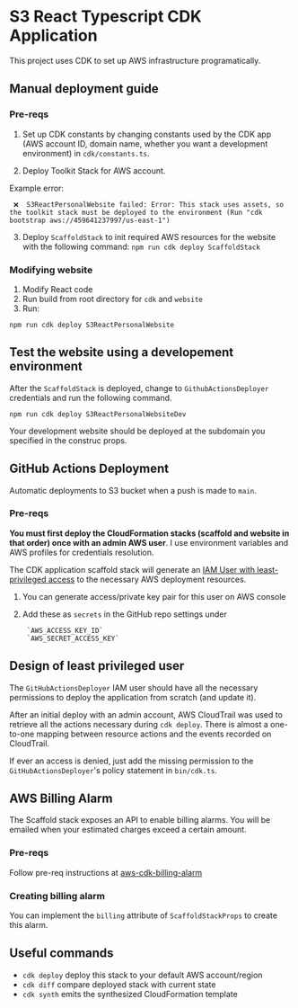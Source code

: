 # S3 React Typescript CDK Application

This project uses CDK to set up AWS infrastructure programatically.

## Manual deployment guide

### Pre-reqs

1. Set up CDK constants by changing constants used by the CDK app (AWS account ID, domain name, whether you want a development environment) in `cdk/constants.ts`.


2. Deploy Toolkit Stack for AWS account.

Example error:
```
 ❌  S3ReactPersonalWebsite failed: Error: This stack uses assets, so the toolkit stack must be deployed to the environment (Run "cdk bootstrap aws://459641237997/us-east-1")
```

3. Deploy `ScaffoldStack` to init required AWS resources for the website with the following command:
`
npm run cdk deploy ScaffoldStack
`

### Modifying website

1. Modify React code
2. Run build from root directory for `cdk` and `website`
3. Run:
```
npm run cdk deploy S3ReactPersonalWebsite
```

## Test the website using a developement environment

After the `ScaffoldStack` is deployed, change to `GithubActionsDeployer` credentials and run the following command.

```
npm run cdk deploy S3ReactPersonalWebsiteDev
```

Your development website should be deployed at the subdomain you specified in the construc props.

## GitHub Actions Deployment

Automatic deployments to S3 bucket when a push is made to `main`.

### Pre-reqs

**You must first deploy the CloudFormation stacks (scaffold and website in that order) once with an admin AWS user**. 
I use environment variables and AWS profiles for credentials resolution.

The CDK application scaffold stack will generate an [IAM User with least-privileged access](#design-of-least-privileged-user) to the necessary AWS deployment resources.


1. You can generate access/private key pair for this user on AWS console
2. Add these as `secrets` in the GitHub repo settings under

        `AWS_ACCESS_KEY_ID`
        `AWS_SECRET_ACCESS_KEY`

## Design of least privileged user

The `GitHubActionsDeployer` IAM user should have all the necessary permissions to deploy the application from scratch (and update it).

After an initial deploy with an admin account, AWS CloudTrail was used to retrieve all the actions necessary during `cdk deploy`. There is almost a one-to-one mapping between resource actions and the events recorded on CloudTrail.

If ever an access is denied, just add the missing permission to the `GitHubActionsDeployer`'s policy statement in `bin/cdk.ts`.


## AWS Billing Alarm

The Scaffold stack exposes an API to enable billing alarms. You will be emailed when your estimated charges exceed a certain amount.

### Pre-reqs

Follow pre-req instructions at [aws-cdk-billing-alarm](https://github.com/alvyn279/aws-cdk-billing-alarm)

### Creating billing alarm

You can implement the `billing` attribute of `ScaffoldStackProps` to create this alarm.


## Useful commands

 * `cdk deploy`      deploy this stack to your default AWS account/region
 * `cdk diff`        compare deployed stack with current state
 * `cdk synth`       emits the synthesized CloudFormation template
